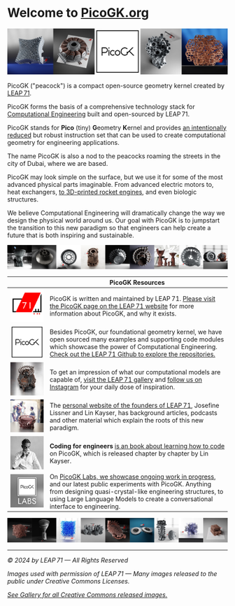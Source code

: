 # Welcome to [PicoGK.org](https://picogk.org)

![picogk](images/PicoGK_org_Logo.jpeg)

PicoGK ("peacock") is a compact open-source geometry kernel created by [LEAP 71](https://leap71.com/).

PicoGK forms the basis of a comprehensive technology stack for [Computational Engineering](https://leap71.com/computationalengineering/) built and open-sourced by LEAP 71.

PicoGK stands for **Pico** (tiny) **G**eometry **K**ernel and provides [an intentionally reduced](https://jlk.ae/2023/12/06/the-power-of-reduced-instruction-sets/) but robust instruction set that can be used to create computational geometry for engineering applications. 

The name PicoGK is also a nod to the peacocks roaming the streets in the city of Dubai, where we are based.

PicoGK may look simple on the surface, but we use it for some of the most advanced physical parts imaginable. From advanced electric motors to, heat exchangers, [to 3D-printed rocket engines](https://leap71.com/2023/09/12/the-exploration-company-and-leap-71-announce-cooperation-in-the-field-of-space-engine-engineering/), and even biologic structures.

We believe Computational Engineering will dramatically change the way we design the physical world around us. Our goal with PicoGK is to jumpstart the transition to this new paradigm so that engineers can help create a future that is both inspiring and sustainable.

![examples](images/examples.jpg)

|                                                  | PicoGK Resources                                             |
| ------------------------------------------------ | ------------------------------------------------------------ |
| ![LEAP71_icon](images/LEAP71_icon.png)           | PicoGK is written and maintained by LEAP 71. [Please visit the PicoGK page on the LEAP 71 website](https://leap71.com/PicoGK/) for more information about PicoGK, and why it exists. |
| ![PicoGK_sm](images/PicoGK_sm.png)               | Besides PicoGK, our foundational geometry kernel, we have open sourced many examples and supporting code modules which showcase the power of Computational Engineering. [Check out the LEAP 71 Github to explore the repositories.](https://github.com/leap71) |
| ![aerospike](images/aerospike.jpg)               | To get an impression of what our computational models are capable of, [visit the LEAP 71 gallery](https://leap71.com/gallery/) and [follow us on Instagram](https://www.instagram.com/leap.71/) for your daily dose of inspiration. |
| ![jlk](images/jlk.jpg)                           | The [personal website of the founders of LEAP 71](https://jlk.ae/), Josefine Lissner and Lin Kayser, has background articles, podcasts and other material which explain the roots of this new paradigm. |
| ![Coding](images/Coding.jpg)                     | **Coding for engineers** [is an book about learning how to code](coding-for-engineers/) on PicoGK, which is released chapter by chapter by Lin Kayser. |
| ![PicoGK_Labs_Icon](images/PicoGK_Labs_Icon.jpg) | On [PicoGK Labs, we showcase ongoing work in progress](labs/README.md), and our latest public experiments with PicoGK. Anything from designing quasi-crystal-like engineering structures, to using Large Language Models to create a conversational interface to engineering. |

![examples2](images/examples2.jpg)

------

*© 2024 by LEAP 71 — All Rights Reserved*

*Images used with permission of LEAP 71 — Many images released to the public under Creative Commons Licenses.*

*[See Gallery for all Creative Commons released images.](Gallery.md)*

